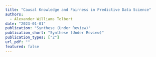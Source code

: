 ```yaml
---
title: "Causal Knowledge and Fairness in Predictive Data Science"
authors:
  - Alexander Williams Tolbert
date: "2023-01-01"
publication: "Synthese (Under Review)"
publication_short: "Synthese (Under Review)"
publication_types: ["2"]
url_pdf: ""
featured: false
---
```


 
 